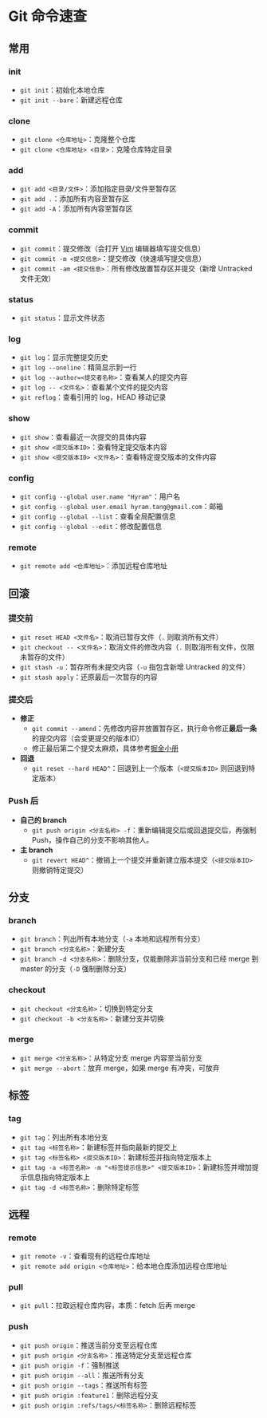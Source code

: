 # Git 命令速查
## 常用
### init
- `git init`：初始化本地仓库
- `git init --bare`：新建远程仓库
### clone
- `git clone <仓库地址>`：克隆整个仓库
- `git clone <仓库地址> <目录>`：克隆仓库特定目录
### add
- `git add <目录/文件>`：添加指定目录/文件至暂存区
- `git add .`：添加所有内容至暂存区
- `git add -A`：添加所有内容至暂存区
### commit
- `git commit`：提交修改（会打开 [Vim](http://www.runoob.com/linux/linux-vim.html) 编辑器填写提交信息）
- `git commit -m <提交信息>`：提交修改（快速填写提交信息）
- `git commit -am <提交信息>`：所有修改放置暂存区并提交（新增 Untracked 文件无效）
### status
- `git status`：显示文件状态
### log
- `git log`：显示完整提交历史
- `git log --oneline`：精简显示到一行
- `git log --author=<提交者名称>`：查看某人的提交内容
- `git log -- <文件名>`：查看某个文件的提交内容
- `git reflog`：查看引用的 log，HEAD 移动记录
### show
- `git show`：查看最近一次提交的具体内容
- `git show <提交版本ID>`：查看特定提交版本内容
- `git show <提交版本ID> <文件名>`：查看特定提交版本的文件内容
### config
- `git config --global user.name "Hyram"`：用户名
- `git config --global user.email hyram.tang@gmail.com`：邮箱
- `git config --global --list`：查看全局配置信息
- `git config --global --edit`：修改配置信息
### remote
- `git remote add <仓库地址>`：添加远程仓库地址

## 回滚
### 提交前
- `git reset HEAD <文件名>`：取消已暂存文件（`.` 则取消所有文件）
- `git checkout -- <文件名>`：取消文件的修改内容（`.` 则取消所有文件，仅限未暂存的文件）
- `git stash -u`：暂存所有未提交内容（`-u` 指包含新增 Untracked 的文件）
- `git stash apply`：还原最后一次暂存的内容
### 提交后
- **修正**
	- `git commit --amend`：先修改内容并放置暂存区，执行命令修正**最后一条**的提交内容（会变更提交的版本ID）
	- 修正最后第二个提交太麻烦，具体参考[掘金小册](https://juejin.im/book/5a124b29f265da431d3c472e/section/5a1451dd5188253293142cd7)
- **回退**
	- `git reset --hard HEAD^`：回退到上一个版本（`<提交版本ID>` 则回退到特定版本）
### Push 后
- **自己的 branch**
	- `git push origin <分支名称> -f`：重新编辑提交后或回退提交后，再强制 Push，操作自己的分支不影响其他人。
- **主 branch**
	- `git revert HEAD^`：撤销上一个提交并重新建立版本提交（`<提交版本ID>` 则撤销特定提交）

## 分支
### branch
- `git branch`：列出所有本地分支（`-a` 本地和远程所有分支）
- `git branch <分支名称>`：新建分支
- `git branch -d <分支名称>`：删除分支，仅能删除非当前分支和已经  merge 到 master 的分支（`-D` 强制删除分支）
### checkout
- `git checkout <分支名称>`：切换到特定分支
- `git checkout -b <分支名称>`：新建分支并切换
### merge
- `git merge <分支名称>`：从特定分支 merge 内容至当前分支
- `git merge --abort`：放弃 merge，如果 merge 有冲突，可放弃

## 标签
### tag
- `git tag`：列出所有本地分支
- `git tag <标签名称>`：新建标签并指向最新的提交上
- `git tag <标签名称> <提交版本ID>`：新建标签并指向特定版本上
- `git tag -a <标签名称> -m "<标签提示信息>" <提交版本ID>`：新建标签并增加提示信息指向特定版本上
- `git tag -d <标签名称>`：删除特定标签

## 远程
### remote
- `git remote -v`：查看现有的远程仓库地址
- `git remote add origin <仓库地址>`：给本地仓库添加远程仓库地址
### pull
- `git pull`：拉取远程仓库内容，本质：fetch 后再 merge
### push
- `git push origin`：推送当前分支至远程仓库
- `git push origin <分支名称>`：推送特定分支至远程仓库
- `git push origin -f`：强制推送
- `git push origin --all`：推送所有分支
- `git push origin --tags`：推送所有标签
- `git push origin :feature1`：删除远程分支
- `git push origin :refs/tags/<标签名称>`：删除远程标签
